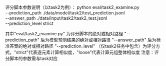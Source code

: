 评分脚本参数说明（以task2为例）：
python eval/task2_examine.py \
    --prediction_path ./data/model/task2/test_prediction.jsonl \
    --answer_path ./data/input/task2/task2_test.jsonl \
    --prediction_level strict

其中"eval/task2_examine.py" 为评分脚本的绝对或相对路径
"--prediction_path" 后为模型预测结果的绝对或相对路径
"--answer_path" 后为标准答案的绝对或相对路径
"--prediction_level" （仅task2任务中包含）为评分方式，"strict"代表逐元素计算相似度，"loose"代表计算元组整体相似度
注意：评分脚本的参数需与task对应